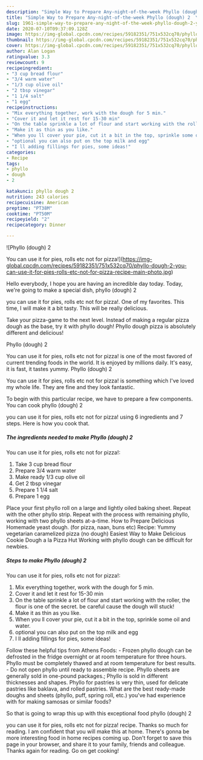 ```yaml
---
description: "Simple Way to Prepare Any-night-of-the-week Phyllo (dough) 2  You can use it for pies, rolls etc  not for pizza!"
title: "Simple Way to Prepare Any-night-of-the-week Phyllo (dough) 2  You can use it for pies, rolls etc  not for pizza!"
slug: 1961-simple-way-to-prepare-any-night-of-the-week-phyllo-dough-2-you-can-use-it-for-pies-rolls-etc-not-for-pizza
date: 2020-07-10T09:37:09.128Z
image: https://img-global.cpcdn.com/recipes/59182351/751x532cq70/phyllo-dough-2-you-can-use-it-for-pies-rolls-etc-not-for-pizza-recipe-main-photo.jpg
thumbnail: https://img-global.cpcdn.com/recipes/59182351/751x532cq70/phyllo-dough-2-you-can-use-it-for-pies-rolls-etc-not-for-pizza-recipe-main-photo.jpg
cover: https://img-global.cpcdn.com/recipes/59182351/751x532cq70/phyllo-dough-2-you-can-use-it-for-pies-rolls-etc-not-for-pizza-recipe-main-photo.jpg
author: Alan Logan
ratingvalue: 3.3
reviewcount: 9
recipeingredient:
- "3 cup bread flour"
- "3/4 warm water"
- "1/3 cup olive oil"
- "2 tbsp vinegar"
- "1 1/4 salt"
- "1 egg"
recipeinstructions:
- "Mix everything together, work with the dough for 5 min."
- "Cover it and let it rest for 15-30 min"
- "On the table sprinkle a lot of flour and start working with the roller, the flour is one of the secret. be careful cause the dough will stuck!"
- "Make it as thin as you like."
- "When you ll cover your pie, cut it a bit in the top, sprinkle some oil and water."
- "optional you can also put on the top milk and egg"
- "I ll adding fillings for pies, some ideas!"
categories:
- Recipe
tags:
- phyllo
- dough
- 2

katakunci: phyllo dough 2 
nutrition: 243 calories
recipecuisine: American
preptime: "PT38M"
cooktime: "PT50M"
recipeyield: "2"
recipecategory: Dinner

---
```



![Phyllo (dough) 2

You can use it for pies, rolls etc  not for pizza!](https://img-global.cpcdn.com/recipes/59182351/751x532cq70/phyllo-dough-2-you-can-use-it-for-pies-rolls-etc-not-for-pizza-recipe-main-photo.jpg)

Hello everybody, I hope you are having an incredible day today. Today, we're going to make a special dish, phyllo (dough) 2

you can use it for pies, rolls etc  not for pizza!. One of my favorites. This time, I will make it a bit tasty. This will be really delicious.

Take your pizza-game to the next level. Instead of making a regular pizza dough as the base, try it with phyllo dough! Phyllo dough pizza is absolutely different and delicious!

Phyllo (dough) 2

You can use it for pies, rolls etc  not for pizza! is one of the most favored of current trending foods in the world. It is enjoyed by millions daily. It's easy, it is fast, it tastes yummy. Phyllo (dough) 2

You can use it for pies, rolls etc  not for pizza! is something which I've loved my whole life. They are fine and they look fantastic.


To begin with this particular recipe, we have to prepare a few components. You can cook phyllo (dough) 2

you can use it for pies, rolls etc  not for pizza! using 6 ingredients and 7 steps. Here is how you cook that.

<!--inarticleads1-->

##### The ingredients needed to make Phyllo (dough) 2

You can use it for pies, rolls etc  not for pizza!:

1. Take 3 cup bread flour
1. Prepare 3/4 warm water
1. Make ready 1/3 cup olive oil
1. Get 2 tbsp vinegar
1. Prepare 1 1/4 salt
1. Prepare 1 egg


Place your first phyllo roll on a large and lightly oiled baking sheet. Repeat with the other phyllo strip. Repeat with the process with remaining phyllo, working with two phyllo sheets at-a-time. How to Prepare Delicious Homemade yeast dough. (for pizza, naan, buns etc) Recipe: Yummy vegetarian caramelized pizza (no dough) Easiest Way to Make Delicious Cookie Dough a la Pizza Hut Working with phyllo dough can be difficult for newbies. 

<!--inarticleads2-->

##### Steps to make Phyllo (dough) 2

You can use it for pies, rolls etc  not for pizza!:

1. Mix everything together, work with the dough for 5 min.
1. Cover it and let it rest for 15-30 min
1. On the table sprinkle a lot of flour and start working with the roller, the flour is one of the secret. be careful cause the dough will stuck!
1. Make it as thin as you like.
1. When you ll cover your pie, cut it a bit in the top, sprinkle some oil and water.
1. optional you can also put on the top milk and egg
1. I ll adding fillings for pies, some ideas!


Follow these helpful tips from Athens Foods: - Frozen phyllo dough can be defrosted in the fridge overnight or at room temperature for three hours. Phyllo must be completely thawed and at room temperature for best results. - Do not open phyllo until ready to assemble recipe. Phyllo sheets are generally sold in one-pound packages.; Phyllo is sold in different thicknesses and shapes. Phyllo for pastries is very thin, used for delicate pastries like baklava, and rolled pastries. What are the best ready-made doughs and sheets (phyllo, puff, spring roll, etc.) you&#39;ve had experience with for making samosas or similar foods? 

So that is going to wrap this up with this exceptional food phyllo (dough) 2

you can use it for pies, rolls etc  not for pizza! recipe. Thanks so much for reading. I am confident that you will make this at home. There's gonna be more interesting food in home recipes coming up. Don't forget to save this page in your browser, and share it to your family, friends and colleague. Thanks again for reading. Go on get cooking!
